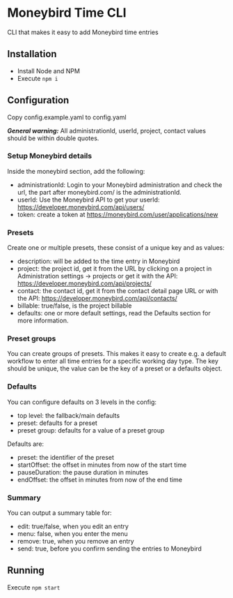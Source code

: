 # Moneybird Time CLI
CLI that makes it easy to add Moneybird time entries

## Installation
- Install Node and NPM
- Execute `npm i`

## Configuration
Copy config.example.yaml to config.yaml

***General warning:***
All administrationId, userId, project, contact values should be within double quotes.

### Setup Moneybird details
Inside the moneybird section, add the following:
- administrationId: Login to your Moneybird administration and check the url, the part after moneybird.com/ is the administrationId.
- userId: Use the Moneybird API to get your userId: https://developer.moneybird.com/api/users/
- token: create a token at https://moneybird.com/user/applications/new

### Presets
Create one or multiple presets, these consist of a unique key and as values:
- description: will be added to the time entry in Moneybird
- project: the project id, get it from the URL by clicking on a project in Administration settings -> projects or get it with the API: https://developer.moneybird.com/api/projects/
- contact: the contact id, get it from the contact detail page URL or with the API: https://developer.moneybird.com/api/contacts/
- billable: true/false, is the project billable
- defaults: one or more default settings, read the Defaults section for more information.

### Preset groups
You can create groups of presets. This makes it easy to create e.g. a default workflow to enter all time entries for a specific working day type. The key should be unique, the value can be the key of a preset or a defaults object.

### Defaults
You can configure defaults on 3 levels in the config:
- top level: the fallback/main defaults
- preset: defaults for a preset
- preset group: defaults for a value of a preset group

Defaults are:
- preset: the identifier of the preset
- startOffset: the offset in minutes from now of the start time
- pauseDuration: the pause duration in minutes
- endOffset: the offset in minutes from now of the end time

### Summary
You can output a summary table for:
- edit: true/false, when you edit an entry
- menu: false, when you enter the menu
- remove: true, when you remove an entry
- send: true, before you confirm sending the entries to Moneybird

## Running
Execute `npm start`
